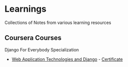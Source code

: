 # Learnings
Collections of Notes from various learning resources

## Coursera Courses

Django For Everybody Specialization
  * [Web Application Technologies and Django](https://github.com/VikasViki/Learnings/blob/main/Coursera/Web%20Application%20Technologies%20and%20Django.md) - [Certificate](https://drive.google.com/file/d/1Exobwm2c5L7b4mhrB4KpCZhmhySrcDp4/view?usp=sharing)
